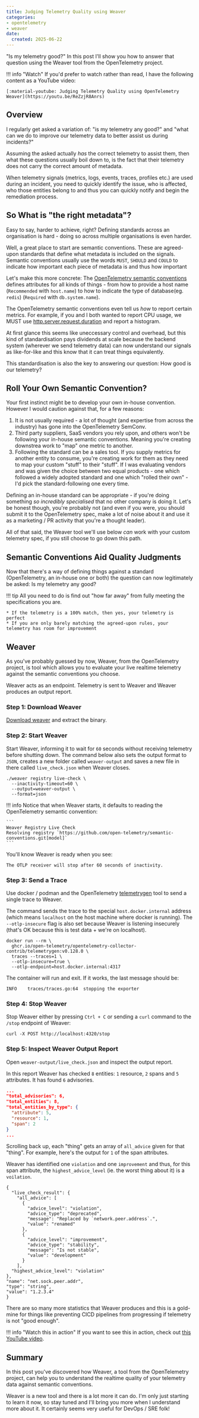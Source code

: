 ```yaml
---
title: Judging Telemetry Quality using Weaver
categories:
- opentelemetry
- weaver
date:
  created: 2025-06-22
---
```


"Is my telemetry good?" In this post I'll show you how to answer that question using the Weaver tool from the OpenTelemetry project.

<!-- more -->

!!! info "Watch"
    If you'd prefer to watch rather than read, I have the following content as a YouTube video:

    [:material-youtube: Judging Telemetry Quality using OpenTelemetry Weaver](https://youtu.be/ReZzjR8Anrs)

## Overview

I regularly get asked a variation of: "is my telemetry any good?" and "what can we do to improve our telemetry data to better assist us during incidents?"

Assuming the asked actually _has_ the correct telemetry to assist them, then what these questions usually boil down to, is the fact that their telemetry does not carry the correct amount of metadata.

When telemetry signals (metrics, logs, events, traces, profiles etc.) are used during an incident, you need to quickly identify the issue, who is affected, who those entities belong to and thus you can quickly notify and begin the remediation process.

## So What is "the right metadata"?

Easy to say, harder to achieve, right? Defining standards across an organisation is hard - doing so across multiple organisations is even harder.

Well, a great place to start are semantic conventions. These are agreed-upon standards that define what metadata is included on the signals. Semantic conventions usually use the words `MUST`, `SHOULD` and `COULD` to indicate how important each piece of metadata is and thus how important

Let's make this more concrete: The [OpenTelemetry semantic conventions](https://opentelemetry.io/docs/specs/semconv/) defines attributes for all kinds of things - from how to provide a host name (`Recommended` with `host.name`) to how to indicate the type of database(eg. `redis`) (`Required` with `db.system.name`).

The OpenTelemetry semantic conventions even tell us _how_ to report certain metrics. For example, if you and I both wanted to report CPU usage, we MUST use [http.server.request.duration](https://opentelemetry.io/docs/specs/semconv/http/http-metrics/#metric-httpserverrequestduration) and report a histogram.

At first glance this seems like uneccessary control and overhead, but this kind of standardisation pays dividends at scale because the backend system (wherever we send telemetry data) can now understand our signals as like-for-like and this know that it can treat things equivalently.

This standardisation is also the key to answering our question: How good is our telemetry?

## Roll Your Own Semantic Convention?

Your first instinct might be to develop your own in-house convention. However I would caution against that, for a few reasons:

1. It is not usually required - a lot of thought (and expertise from across the industry) has gone into the OpenTelemetry SemConv.
1. Third party suppliers, SaaS vendors you rely upon, and others won't be following your in-house semantic conventions. Meaning you're creating downstrea work to "map" one metric to another.
1. Following the standard can be a sales tool. If you supply metrics for another entity to consume, you're creating work for them as they need to map your custom "stuff" to their "stuff". If I was evaluating vendors and was given the choice between two equal products - one which followed a widely adopted standard and one which "rolled their own" - I'd pick the standard-following one every time.

Defining an in-house standard can be appropriate - if you're doing something _so incredibly specialised_ that no other company is doing it. Let's be honest though, you're probably not (and even if you were, you should submit it to the OpenTelemetry spec, make a lot of noise about it and use it as a marketing / PR activity that you're a thought leader).

All of that said, the Weaver tool we'll use below _can_ work with your custom telemetry spec, if you still choose to go down this path.

## Semantic Conventions Aid Quality Judgments

Now that there's a way of defining things against a standard (OpenTelemetry, an in-house one or both) the question can now legitimately be asked: Is my telemetry any good?

!!! tip
    All you need to do is find out "how far away" from fully meeting the specifications you are.
    
    * If the telemetry is a 100% match, then yes, your telemetry is perfect
    * If you are only barely matching the agreed-upon rules, your telemetry has room for improvement

## Weaver

As you've probably guessed by now, Weaver, from the OpenTelemetry project, is tool which allows you to evaluate your live realtime telemetry against the semantic conventions you choose.

Weaver acts as an endpoint. Telemetry is sent to Weaver and Weaver produces an output report.

### Step 1: Download Weaver

[Download weaver](https://github.com/open-telemetry/weaver/releases) and extract the binary.

### Step 2: Start Weaver

Start Weaver, informing it to wait for `60` seconds without receiving telemetry before shutting down. The command below also sets the output format to `JSON`, creates a new folder called `weaver-output` and saves a new file in there called `live_check.json` when Weaver closes.

```shell
./weaver registry live-check \
  --inactivity-timeout=60 \
  --output=weaver-output \
  --format=json
```

!!! info
    Notice that when Weaver starts, it defaults to reading the OpenTelemetry semantic convention:

    ```
    Weaver Registry Live Check
    Resolving registry `https://github.com/open-telemetry/semantic-conventions.git[model]`
    ```

You'll know Weaver is ready when you see:

```
The OTLP receiver will stop after 60 seconds of inactivity.
```

### Step 3: Send a Trace

Use docker / podman and the OpenTelemetry [telemetrygen](https://github.com/open-telemetry/opentelemetry-collector-contrib/blob/main/cmd/telemetrygen/README.md) tool to send a single trace to Weaver.

The command sends the trace to the special `host.docker.internal` address (which means `localhost` on the host machine where docker is running). The `--otlp-insecure` flag is also set because Weaver is listening insecurely (that's OK because this is test data + we're on localhost).

```shell
docker run --rm \
  ghcr.io/open-telemetry/opentelemetry-collector-contrib/telemetrygen:v0.128.0 \
  traces --traces=1 \
  --otlp-insecure=true \
  --otlp-endpoint=host.docker.internal:4317
```

The container will run and exit. If it works, the last message should be:

```
INFO    traces/traces.go:64  stopping the exporter
```

### Step 4: Stop Weaver

Stop Weaver either by pressing `Ctrl + C` or sending a `curl` command to the `/stop` endpoint of Weaver:

```
curl -X POST http://localhost:4320/stop
```

### Step 5: Inspect Weaver Output Report

Open `weaver-output/live_check.json` and inspect the output report.

In this report Weaver has checked `8` entities: `1` resource, `2` spans and `5` attributes. It has found `6` advisories.

```json
...
"total_advisories": 6,
"total_entities": 8,
"total_entities_by_type": {
  "attribute": 5,
  "resource": 1,
  "span": 2
}
...
```

Scrolling back up, each "thing" gets an array of `all_advice` given for that "thing". For example, here's the output for `1` of the span attributes.

Weaver has identified one `violation` and one `improvement` and thus, for this span attribute, the `highest_advice_level` (ie. the worst thing about it) is a `voilation`.

```
{
  "live_check_result": {
    "all_advice": [
      {
        "advice_level": "violation",
        "advice_type": "deprecated",
        "message": "Replaced by `network.peer.address`.",
        "value": "renamed"
      },
      {
        "advice_level": "improvement",
        "advice_type": "stability",
        "message": "Is not stable",
        "value": "development"
      }
    ],
  "highest_advice_level": "violation"
},
"name": "net.sock.peer.addr",
"type": "string",
"value": "1.2.3.4"
}
```

There are so many more statistics that Weaver produces and this is a gold-mine for things like preventing CICD pipelines from progressing if telemetry is not "good enough".

!!! info "Watch this in action"
    If you want to see this in action, check out [this YouTube video](https://youtu.be/ReZzjR8Anrs).

## Summary

In this post you've discovered how Weaver, a tool from the OpenTelemetry project, can help you to understand the realtime quality of your telemetry data against semantic conventions.

Weaver is a new tool and there is a lot more it can do. I'm only just starting to learn it now, so stay tuned and I'll bring you more when I understand more about it. It certainly seems very useful for DevOps / SRE folk!
